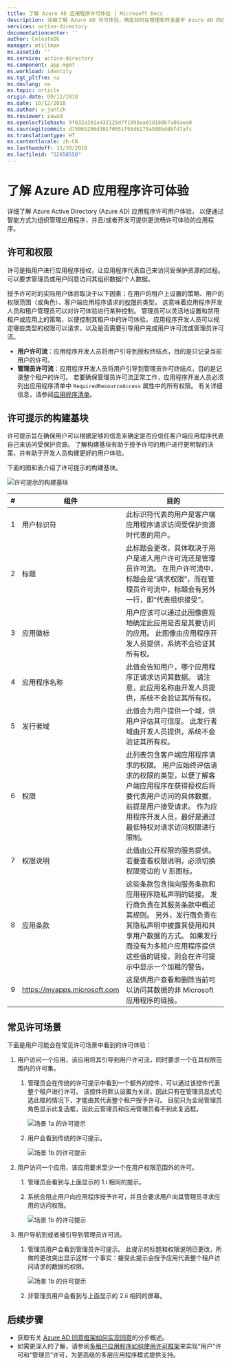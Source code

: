 ```yaml
---
title: 了解 Azure AD 应用程序许可体验 | Microsoft Docs
description: 详细了解 Azure AD 许可体验，确定如何在管理和开发基于 Azure AD 的应用程序时使用它
services: active-directory
documentationcenter: ''
author: CelesteDG
manager: mtillman
ms.assetid: ''
ms.service: active-directory
ms.component: app-mgmt
ms.workload: identity
ms.tgt_pltfrm: na
ms.devlang: na
ms.topic: article
origin.date: 09/11/2018
ms.date: 10/12/2018
ms.author: v-junlch
ms.reviewer: zawad
ms.openlocfilehash: 9f032a391a432125d7f1995ea01d188b7a86aea0
ms.sourcegitcommit: d75065296d301f0851f93d6175a508bdd9fd7afc
ms.translationtype: HT
ms.contentlocale: zh-CN
ms.lasthandoff: 11/30/2018
ms.locfileid: "52650550"
---
```

# <a name="understanding-azure-ad-application-consent-experiences"></a>了解 Azure AD 应用程序许可体验

详细了解 Azure Active Directory (Azure AD) 应用程序许可用户体验， 以便通过智能方式为组织管理应用程序，并且/或者开发可提供更流畅许可体验的应用程序。

## <a name="consent-and-permissions"></a>许可和权限

许可是指用户进行应用程序授权，让应用程序代表自己来访问受保护资源的过程。 可以要求管理员或用户同意访问其组织数据/个人数据。

授予许可时的实际用户体验取决于以下因素：在用户的租户上设置的策略、用户的权限范围（或角色）、客户端应用程序请求的[权限](/active-directory/develop/active-directory-permissions)的类型。 这意味着应用程序开发人员和租户管理员可以对许可体验进行某种控制。 管理员可以灵活地设置和禁用租户或应用上的策略，以便控制其租户中的许可体验。 应用程序开发人员可以规定哪些类型的权限可以请求，以及是否需要引导用户完成用户许可流或管理员许可流。

- **用户许可流**：应用程序开发人员将用户引导到授权终结点，目的是只记录当前用户的许可。
- **管理员许可流**：应用程序开发人员将用户引导到管理员许可终结点，目的是记录整个租户的许可。 若要确保管理员许可流正常工作，应用程序开发人员必须列出应用程序清单中 `RequiredResourceAccess` 属性中的所有权限。 有关详细信息，请参阅[应用程序清单](/active-directory/develop/reference-app-manifest)。

## <a name="building-blocks-of-the-consent-prompt"></a>许可提示的构建基块

许可提示旨在确保用户可以根据足够的信息来确定是否应信任客户端应用程序代表自己来访问受保护资源。 了解构建基块有助于授予许可的用户进行更明智的决策，并有助于开发人员构建更好的用户体验。

下面的图和表介绍了许可提示的构建基块。

![许可提示的构建基块](./media/application-consent/consent_prompt.png)

| # | 组件 | 目的 |
| ----- | ----- | ----- |
| 1 | 用户标识符 | 此标识符代表的用户是客户端应用程序请求访问受保护资源时代表的用户。 |
| 2 | 标题 | 此标题会更改，具体取决于用户是进入用户许可流还是管理员许可流。 在用户许可流中，标题会是“请求权限”，而在管理员许可流中，标题会有另外一行，即“代表组织接受”。 |
| 3 | 应用徽标 | 用户应该可以通过此图像直观地确定此应用是否是其要访问的应用。 此图像由应用程序开发人员提供，系统不会验证其所有权。 |
| 4 | 应用程序名称 | 此值会告知用户，哪个应用程序正请求访问其数据。 请注意，此应用名称由开发人员提供，系统不会验证其所有权。 |
| 5 | 发行者域 | 此值会为用户提供一个域，供用户评估其可信度。 此发行者域由开发人员提供，系统不会验证其所有权。 |
| 6 | 权限 | 此列表包含客户端应用程序请求的权限。 用户应始终评估请求的权限的类型，以便了解客户端应用程序在获得授权后将要代表用户访问的具体数据，前提是用户接受请求。 作为应用程序开发人员，最好是通过最低特权对请求访问权限进行限制。 |
| 7 | 权限说明 | 此值由公开权限的服务提供。 若要查看权限说明，必须切换权限旁边的 V 形图标。 |
| 8 | 应用条款 | 这些条款包含指向服务条款和应用程序隐私声明的链接。 发行商负责在其服务条款中概述其规则。 另外，发行商负责在其隐私声明中披露其使用和共享用户数据的方式。 如果发行商没有为多租户应用程序提供这些值的链接，则会在许可提示中显示一个加粗的警告。 |
| 9 | https://myapps.microsoft.com | 这是供用户查看和删除当前可以访问其数据的非 Microsoft 应用程序的链接。 |

## <a name="common-consent-scenarios"></a>常见许可场景

下面是用户可能会在常见许可场景中看到的许可体验：

1. 用户访问一个应用，该应用将其引导到用户许可流，同时要求一个在其权限范围内的许可集。
    
    1. 管理员会在传统的许可提示中看到一个额外的控件，可以通过该控件代表整个租户进行许可。 该控件将默认设置为关闭，因此只有在管理员显式勾选此框的情况下，才能由其代表整个租户授予许可。 目前只为全局管理员角色显示此复选框，因此云管理员和应用管理员看不到此复选框。

        ![场景 1a 的许可提示](./media/application-consent/consent_prompt_1a.png)
    
    2. 用户会看到传统的许可提示。

        ![场景 1b 的许可提示](./media/application-consent/consent_prompt_1b.png)

2. 用户访问一个应用，该应用要求至少一个在用户权限范围外的许可。
    1. 管理员会看到与上面显示的 1.i 相同的提示。
    2. 系统会阻止用户向应用程序授予许可，并且会要求用户向其管理员寻求应用的访问权限。 
                
        ![场景 1b 的许可提示](./media/application-consent/consent_prompt_2b.png)

3. 用户导航到或者被引导到管理员许可流。
    1. 管理员用户会看到管理员许可提示。 此提示的标题和权限说明已更改，所做的更改突出显示这样一个事实：接受此提示会授予应用代表整个租户访问请求的数据的权限。
        
        ![场景 1b 的许可提示](./media/application-consent/consent_prompt_3a.png)
        
    1. 非管理员用户会看到与上面显示的 2.ii 相同的屏幕。

## <a name="next-steps"></a>后续步骤
- 获取有关 [Azure AD 同意框架如何实现同意](/active-directory/develop/active-directory-integrating-applications#overview-of-the-consent-framework)的分步概述。
- 如需更深入的了解，请参阅[多租户应用程序如何使用许可框架](/active-directory/develop/active-directory-devhowto-multi-tenant-overview#understanding-user-and-admin-consent)来实现“用户”许可和“管理员”许可，为更高级的多层应用程序模式提供支持。

